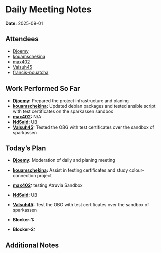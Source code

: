 # Daily Meeting Notes

**Date:** 2025-09-01

## Attendees
- [Djoemy](https://github.com/Djoemy)
- [kouamschekina](https://github.com/kouamschekina)
- [max402](https://github.com/max402)
- [Valsuh45](https://github.com/Valsuh45)
- [francis-pouatcha](https://github.com/francis-pouatcha)

## Work Performed So Far
- **[Djoemy](https://github.com/Djoemy):** Prepared the project infrastructure and planing
- **[kouamschekina](https://github.com/kouamschekina):** Updated debian packages and tested ansible script with test certificates on the sparkassen sandbox
- **[max402](https://github.com/max402):** N/A
- **[NdSaid](https://github.com/NdSaid):** UB
- **[Valsuh45](https://github.com/Valsuh45):** Tested the OBG with test certificates over the sandbox of sparkassen

## Today’s Plan
- **[Djoemy](https://github.com/Djoemy):** Moderation of daily and planing meeting
- **[kouamschekina](https://github.com/kouamschekina):** Assist in testing certificates and study colour-connection project
- **[max402](https://github.com/max402):** testing Atruvia Sandbox
- **[NdSaid](https://github.com/NdSaid):** UB
- **[Valsuh45](https://github.com/Valsuh45):** Test the OBG with test certificates over the sandbox of sparkassen

- **Blocker-1:** 

- **Blocker-2:** 

## Additional Notes

